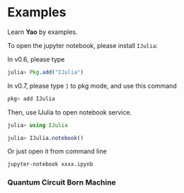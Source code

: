 # Examples

Learn **Yao** by examples.

To open the jupyter notebook, please install `IJulia`:

In v0.6, please type

```julia
julia> Pkg.add("IJulia")
```

In v0.7, please type `]` to pkg mode, and use this command

```julia
pkg> add IJulia
```

Then, use IJulia to open notebook service.

```julia
julia> using IJulia

julia> IJulia.notebook()
```

Or just open it from command line

```sh
jupyter-notebook xxxx.ipynb
```

### Quantum Circuit Born Machine
